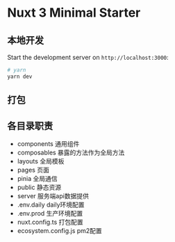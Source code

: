 # Nuxt 3 Minimal Starter

## 本地开发

Start the development server on `http://localhost:3000`:

```bash
# yarn
yarn dev
```

## 打包

## 各目录职责
- components 通用组件
- composables 暴露的方法作为全局方法
- layouts 全局模板
- pages 页面
- pinia 全局通信
- public 静态资源
- server 服务端api数据提供
- .env.daily daily环境配置
- .env.prod 生产环境配置
- nuxt.config.ts 打包配置
- ecosystem.config.js pm2配置
